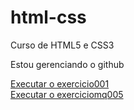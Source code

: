 # html-css
 Curso de HTML5 e CSS3 

 Estou gerenciando o github

<a href="https://thiagosantana89.github.io/html-css/exercicios/ex001/index.html">Executar o exercicio001</a> <br>
<a href="https://thiagosantana89.github.io/html-css/exercicios/ex026/index.html">Executar o exerciciomq005</a>


